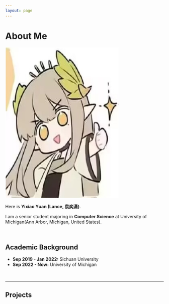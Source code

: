 ```yaml
---
layout: page
---
```


# About Me

<img src="MIUMIU.jpg" class="floatpic" width="360" height="480">

Here is **Yixiao Yuan (Lance, 袁奕潇)**.

I am a senior student majoring in **Computer Science** at University of Michigan(Ann Arbor, Michigan, United States).

<br>

## Academic Background

- **Sep 2019 - Jan 2022:** Sichuan University
- **Sep 2022 - Now:** University of Michigan

<br>

---

## Projects


<br>



